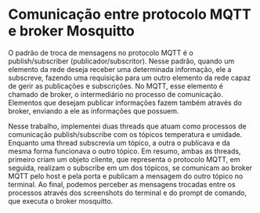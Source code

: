 # Comunicação entre protocolo MQTT e broker Mosquitto

O padrão de troca de mensagens no protocolo MQTT é o publish/subscriber (publicador/subscritor). Nesse padrão, quando um elemento da rede deseja receber uma determinada informação, ele a subscreve, fazendo uma requisição para um outro elemento da rede capaz de gerir as publicações e subscrições. No MQTT, esse elemento é chamado de broker, o intermediário no processo de comunicação. Elementos que desejam publicar informações fazem também através do broker, enviando a ele as informações que possuem. 

Nesse trabalho, implementei duas threads que atuam como processos de comunicação publish/subscribe com os tópicos temperatura e umidade. Enquanto uma thread subscrevia um tópico, a outra o publicava e da mesma forma funcionava o outro tópico. Em resumo, ambas as threads, primeiro criam um objeto cliente, que representa o protocolo MQTT, em seguida, realizam o subscribe em um dos tópicos, se comunicam ao broker MQTT pelo host e pela porta e publicam a mensagem do outro tópico no terminal. Ao final, podemos perceber as mensagens trocadas entre os processos através dos screenshots do terminal e do prompt de comando, que executa o broker mosquitto.
